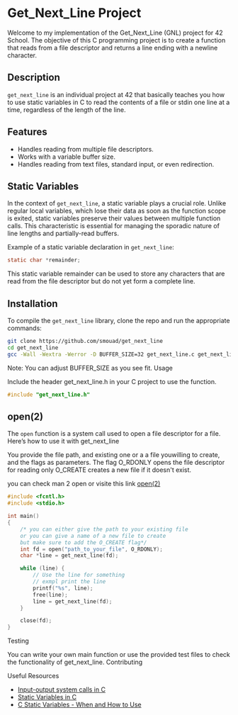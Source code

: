 # Get_Next_Line Project

Welcome to my implementation of the Get_Next_Line (GNL) project for 42 School. The objective of this C programming project is to create a function that reads from a file descriptor and returns a line ending with a newline character.

## Description

`get_next_line` is an individual project at 42 that basically teaches you how to use static variables in C to read the contents of a file or stdin one line at a time, regardless of the length of the line.

## Features

- Handles reading from multiple file descriptors.
- Works with a variable buffer size.
- Handles reading from text files, standard input, or even redirection.

## Static Variables

In the context of `get_next_line`, a static variable plays a crucial role. Unlike regular local variables, which lose their data as soon as the function scope is exited, static variables preserve their values between multiple function calls. This characteristic is essential for managing the sporadic nature of line lengths and partially-read buffers.

Example of a static variable declaration in `get_next_line`:

```c
static char *remainder;
```

This static variable remainder can be used to store any characters that are read from the file descriptor but do not yet form a complete line.

## Installation

To compile the `get_next_line` library, clone the repo and run the appropriate commands:

```bash
git clone https://github.com/smouad/get_next_line
cd get_next_line
gcc -Wall -Wextra -Werror -D BUFFER_SIZE=32 get_next_line.c get_next_line_utils.c
```

Note: You can adjust BUFFER_SIZE as you see fit.
Usage

Include the header get_next_line.h in your C project to use the function.

```c
#include "get_next_line.h"
```

## open(2)
The `open` function is a system call used to open a file descriptor for a file. Here’s how to use it with get_next_line

You provide the file path, and existing one or a a file youwilling to create, and the flags as parameters. The flag O_RDONLY opens the file descriptor for reading only O_CREATE creates a new file if it doesn't exist.

you can check man 2 open or visite this link [open(2)](https://man7.org/linux/man-pages/man2/open.2.html)

```c
#include <fcntl.h>
#include <stdio.h>

int main()
{
    /* you can either give the path to your existing file 
    or you can give a name of a new file to create 
    but make sure to add the O_CREATE flag*/
    int fd = open("path_to_your_file", O_RDONLY);
    char *line = get_next_line(fd);

    while (line) {
        // Use the line for something
        // exmpl print the line
        printf("%s", line);
        free(line);
        line = get_next_line(fd);
    }

    close(fd);
}
```

Testing

You can write your own main function or use the provided test files to check the functionality of get_next_line.
Contributing

Useful Resources

- [Input-output system calls in C](https://www.geeksforgeeks.org/input-output-system-calls-c-create-open-close-read-write/)
- [Static Variables in C](https://www.geeksforgeeks.org/static-variables-in-c/)
- [C Static Variables - When and How to Use]()

